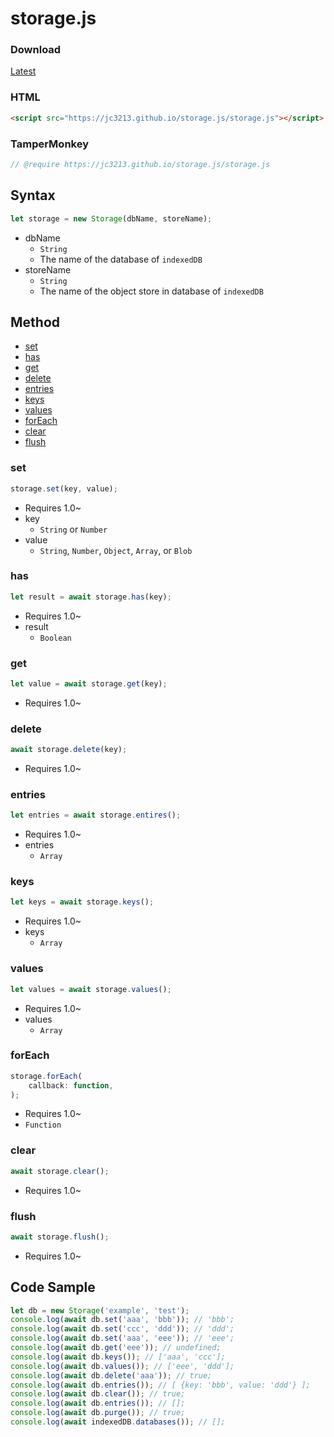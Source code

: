 # storage.js

### Download
[Latest](//jc3213.github.io/storage.js/storage.js)

### HTML
```HTML
<script src="https://jc3213.github.io/storage.js/storage.js"></script>
```

### TamperMonkey
```javascript
// @require https://jc3213.github.io/storage.js/storage.js
```

## Syntax
```javascript
let storage = new Storage(dbName, storeName);
```
- dbName
    - `String`
    - The name of the database of `indexedDB`
- storeName
    - `String`
    - The name of the object store in database of `indexedDB`

## Method
- [set](#set)
- [has](#has)
- [get](#get)
- [delete](#delete)
- [entries](#entries)
- [keys](#keys)
- [values](#values)
- [forEach](#foreach)
- [clear](#clear)
- [flush](#flush)

### set
```javascript
storage.set(key, value);
```
- Requires 1.0~
- key
    - `String` or `Number`
- value
    - `String`, `Number`, `Object`, `Array`, or `Blob`

### has
```javascript
let result = await storage.has(key);
```
- Requires 1.0~
- result
    - `Boolean`

### get
```javascript
let value = await storage.get(key);
```
- Requires 1.0~

### delete
```javascript
await storage.delete(key);
```
- Requires 1.0~

### entries
```javascript
let entries = await storage.entires();
```
- Requires 1.0~
- entries
    - `Array`

### keys
```javascript
let keys = await storage.keys();
```
- Requires 1.0~
- keys
    - `Array`

### values
```javascript
let values = await storage.values();
```
- Requires 1.0~
- values
    - `Array`

### forEach
```javascript
storage.forEach(
    callback: function,
);
```
- Requires 1.0~
- `Function`

### clear
```javascript
await storage.clear();
```
- Requires 1.0~

### flush
```javascript
await storage.flush();
```
- Requires 1.0~

## Code Sample
```javascript
let db = new Storage('example', 'test');
console.log(await db.set('aaa', 'bbb')); // 'bbb';
console.log(await db.set('ccc', 'ddd')); // 'ddd';
console.log(await db.set('aaa', 'eee')); // 'eee';
console.log(await db.get('eee')); // undefined;
console.log(await db.keys()); // ['aaa', 'ccc'];
console.log(await db.values()); // ['eee', 'ddd'];
console.log(await db.delete('aaa')); // true;
console.log(await db.entries()); // [ {key: 'bbb', value: 'ddd'} ];
console.log(await db.clear()); // true;
console.log(await db.entries()); // [];
console.log(await db.purge()); // true;
console.log(await indexedDB.databases()); // [];
```
